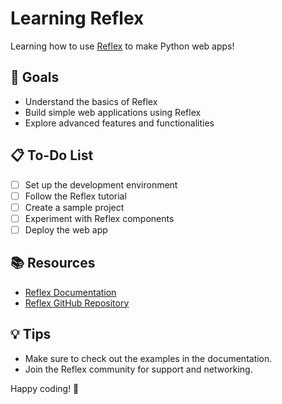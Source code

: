 # Learning Reflex

Learning how to use [Reflex](https://reflex.dev) to make Python web apps!

## 🚀 Goals
- Understand the basics of Reflex
- Build simple web applications using Reflex
- Explore advanced features and functionalities

## 📋 To-Do List
- [ ] Set up the development environment
- [ ] Follow the Reflex tutorial
- [ ] Create a sample project
- [ ] Experiment with Reflex components
- [ ] Deploy the web app

## 📚 Resources
- [Reflex Documentation](https://reflex.dev/docs)
- [Reflex GitHub Repository](https://github.com/reflex-dev/reflex)

## 💡 Tips
- Make sure to check out the examples in the documentation.
- Join the Reflex community for support and networking.

Happy coding! 🎉
